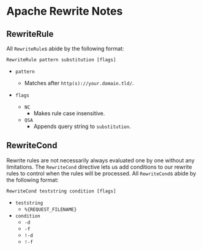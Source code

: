 # Apache Rewrite Notes


## RewriteRule

All `RewriteRule`s abide by the following format:

```
RewriteRule pattern substitution [flags]
```

- `pattern`
	+ Matches after `http(s)://your.domain.tld/`.

- `flags`
	+ `NC`
		* Makes rule case insensitive.
	+ `QSA`
		* Appends query string to `substitution`.

## RewriteCond

Rewrite rules are not necessarily always evaluated one by one without any limitations. The `RewriteCond` directive lets us add conditions to our rewrite rules to control when the rules will be processed. All `RewriteCond`s abide by the following format:

```
RewriteCond teststring condition [flags]
```

- `teststring`
	+ `%{REQUEST_FILENAME}`
- `condition`
	+ `-d`
	+ `-f`
	+ `!-d`
	+ `!-f`
